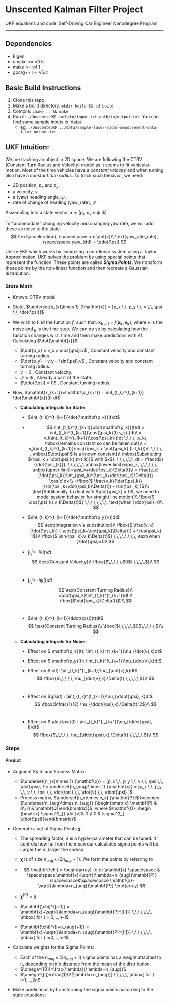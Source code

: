 # Unscented Kalman Filter Project

UKF equations and code. Self-Driving Car Engineer Nanodegree Program

---

## Dependencies

* Eigen
* cmake >= v3.5
* make >= v4.1
* gcc/g++ >= v5.4

## Basic Build Instructions

1. Clone this repo.
2. Make a build directory: `mkdir build && cd build`
3. Compile: `cmake .. && make`
4. Run it: `./UnscentedKF path/to/input.txt path/to/output.txt`. You can find
   some sample inputs in 'data/'.
    - eg. `./UnscentedKF ../data/sample-laser-radar-measurement-data-1.txt output.txt`

## UKF Intuition:

We are tracking an object in 2D space. We are following the CTRV (Constant Turn Radius and Velocity) model as it seems to fit vehicular motion. Most of the time vehicles have a *constant velocity* and when turning also have a *constant turn radius*. To track such behavior, we need:

 - 2D position, $p_x$ and $p_y$.
 - a velocity, $v$.
 - a (yaw) heading angle, $\psi$.
 - rate of change of heading (yaw_rate), $\dot{\psi}$

Assembling into a state vector, $\mathbf{x} =  [p_x \,\, p_y \,\, v \,\, \psi \,\, \dot{\psi}]$



To "accomodate" changing velocity and changing yaw rate, we will add these as noise to the state.
$$
\text{acceleration}, \space\space a = \dot{v}\\
\text{yaw_rate_rate}, \space\space yaw_{dd} = \ddot{\psi}
$$

Unlike EKF which works by linearizing a non-linear system using a Taylor Approximation, UKF solves the problem by using special points that represent the function. These points are called ***Sigma Points***. We transform these points by the non-linear function and then recreate a Gaussian distribution.



### State Math

- Known: CTRV model


- State, $\underset{n_{x}\times 1} {\mathbf{x}} =  [p_x \,\, p_y \,\, v \,\, \psi \,\, \dot{\psi}]$

- We wish to find the function $f$, such that: $\mathbf{x_{k+1}}=f(\mathbf{x_k, \nu_k})$, where $\nu$ is the noise and $\mathbf{_k}$ is the time step. We can do so by calculating how the function changes w.r.t. time and then make predictions with $\Delta{t}$. Calculating $\dot{\mathbf{x}}$:

  - $\dot{p_x} = v_x = \cos{\psi}.v$ , Constant velocity and constant turning radius.
  - $\dot{p_y} = v_y = \sin{\psi}.v$ , Constant velocity and constant turning radius.
  - $\dot{v} = 0$ , Constant velocity.
  - $\dot{\psi} = \dot{\psi}$ , Already a part of the state.
  - $\ddot{\psi} = 0$ , Constant turning radius.

- Now, $\mathbf{x_{k+1}}=\mathbf{x_{k+1}} + \int_{t_k}^{t_{k+1}} \dot{\mathbf{x}}(t) dt$

  - **Calculating integrals for State:**

    - $\int_{t_k}^{t_{k+1}}\dot{\mathbf{p_x}}(t)dt$

    - $$
      \int_{t_k}^{t_{k+1}}\dot{\mathbf{p_x}}(t)dt = \int_{t_k}^{t_{k+1}}\cos{\psi_k}(t).v_k(t)dt\\
      = v_k\int_{t_k}^{t_{k+1}}\cos{\psi_k}(t)dt  \,\,\,\, ,v_k\, \mbox{remains constant so can be taken out}\\
      = v_k\int_{t_k}^{t_{k+1}}\cos({\psi_k + \dot{\psi_k}.(t-t_k)})dt  \,\,\,\, , \mbox{$\dot{\psi}$ is a known constant}\\
      \mbox{Substituting ${\psi_k + \dot{\psi_k}.(t-t_k)}$ with $x$}, \,\,\,\,\,\, dt = \frac{dx}{\dot{\psi_{k}}}, \,\,\,\,\,\ \mbox{lower limit}=\psi_k, \,\,\,\,\,\, \mbox{upper limit}=\psi_k+\dot{\psi_k}\Delta{t}\\
      = \frac{v_k}{\dot{\psi_k}}\int_{\psi_k}^{\psi_k+\dot{\psi_k}\Delta{t}} \cos(x)dx  \\
      =\fbox{$ \frac{v_k}{\dot{\psi_k}} (\sin(\psi_k+\dot{\psi_k}\Delta{t}) - \sin(\psi_k)  )$}\\
      \text{Additionally, to deal with $\dot{\psi_k} = 0$, we need to model system behavior for straight line motion}\\
      \fbox{$ \cos{\psi_k}.v_k\Delta{t}$} \,\,\,\,\,\,\,\, \text{when }\dot{\psi}=0\\
      $$

    - $\int_{t_k}^{t_{k+1}}\dot{\mathbf{p_y}}(t)dt$
      $$
      \text{Integration via substitution}\\
      \fbox{$ \frac{v_k}{\dot{\psi_k}} (-\cos(\psi_k+\dot{\psi_k}\Delta{t}) + \cos(\psi_k)  )$}\\
      \fbox{$ \sin{\psi_k}.v_k\Delta{t}$} \,\,\,\,\,\,\,\, \text{when }\dot{\psi}=0\\
      $$

    - $\int_{t_k}^{t_{k+1}}\dot{v}(t)dt$
      $$
      \text{Constant Velocity}\\
      \fbox{$\,\,\,\,\,$0$\,\,\,\,\,$}\\
      $$
      ​

    - $\int_{t_k}^{t_{k+1}}\dot{\psi}(t)dt$
      $$
      \text{Constant Turning Radius}\\
      =\dot{\psi_k}\int_{t_k}^{t_{k+1}}dt  \\
      \fbox{$\dot{\psi_k}\Delta{t}$}\\
      $$
      ​

    - $\int_{t_k}^{t_{k+1}}\ddot{\psi}(t)dt$
      $$
      \text{Constant Turning Radius}\\
      \fbox{$\,\,\,\,\,$0$\,\,\,\,\,$}\\
      $$

  - **Calculating integrals for Noise:**

    - Effect on $ \mathbf{p_x}(t): \int_{t_k}^{t_{k+1}}\nu_{\dot{v},k}dt$

    - Effect on $  \mathbf{p_y}(t): \int_{t_k}^{t_{k+1}}\nu_{\dot{v},k}dt$

    - Effect on $ v(t): \int_{t_k}^{t_{k+1}}\nu_{\dot{v},k}dt$
      $$
      \fbox{$\,\,\,\,\, \nu_{\dot{v},k}.\Delta{t} \,\,\,\,\,$}\\
      $$
      ​

    - Effect on $\psi(t) : \iint_{t_k}^{t_{k+1}}\nu_{\ddot{\psi}, k}dt$
      $$
      \fbox{$\frac{1}{2} \nu_{\ddot{\psi},k}.\Delta{t}^2$}\\
      $$
      ​

    - Effect on $ \dot{\psi}(t) : \int_{t_k}^{t_{k+1}}\nu_{\ddot{\psi}, k}dt$
      $$
      \fbox{$\,\,\,\,\, \nu_{\ddot{\psi},k}.\Delta{t} \,\,\,\,\,$}\\
      $$



### Steps

#### Predict

- Augment State and Process Matrix:
  - $\underset{n_{x}\times 1} {\mathbf{x}} =  [p_x \,\, p_y \,\, v \,\, \psi \,\, \dot{\psi}] \to \underset{n_{aug}\times 1} {\mathbf{x}} =  [p_x \,\, p_y \,\, v \,\, \psi \,\, \dot{\psi} \,\, \dot{v}  \,\,  \ddot{\psi} ]$
  - Process matrix, $\underset{n_x\times n_x} {\mathbf{P}}$ becomes $\underset{n_{aug}\times n_{aug}} {\begin{bmatrix} \mathbf{P} & 0\\ 0 & \mathbf{Q}\end{bmatrix}}$, where $\mathbf{Q}=\begin {bmatrix} \sigma^2_{} \dot{v}& 0 \\ 0 & \sigma^2_{ \ddot{\psi}}\end{bmatrix}$

- Generate a set of Sigma Points $\mathbf{\chi}$:

  - The spreading factor, $\lambda$ is a hyper-parameter that can be tuned. It controls how far from the mean our calculated sigma points will be. Larger the $\lambda$, larger the spread.

  - $\mathbf{\chi}$ is of size $n_{aug} \times (2n_{aug}+1)$. We form the points by referring to 

  - $$
    \mathbf{\chi} = \begin{array} {c|c} \mathbf{x} \space\space & \space\space \mathbf{x}+\sqrt{(\lambda+n_{aug})\mathbf{P}} \space\space&\space\space \mathbf{x}-\sqrt{(\lambda+n_{aug})\mathbf{P}} \end{array}
    $$

  - $\mathbf{\chi}^{[0]} = \mathbf{x}$

  - $\mathbf{\chi}^{[i+1]} = \mathbf{x}+\sqrt{(\lambda+n_{aug})\mathbf{P}^{[i]}} \,\,\,\,\,\,\, \mbox{ for }  i=0,...,n-1$

  - $\mathbf{\chi}^{[i+n_{aug}+1]} = \mathbf{x}+\sqrt{(\lambda+n_{aug})\mathbf{P}^{[i]}}  \,\,\,\,\,\,\, \mbox{ for }  i=0,...,n-1$

- Calculate weights for the Sigma Points:

  - Each of the $n_{aug} \times (2n_{aug}+1)$ sigma points has a weight attached to it, depending on it's distance from the mean of the distribution.
  - $\omega^{[0]}=\frac{\lambda}{\lambda+n_{aug}}$
  - $\omega^{[i]}=\frac{1}{2(\lambda+n_{aug})} \,\,\,\,\, \mbox{ for } i=1,...,2n$

- Make predictions by transforming the sigma points according to the state equations: